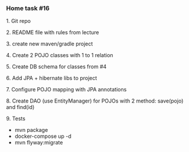 <h3>Home task #16</h3>
<p>1. Git repo</p>
<p>2. README file with rules from lecture</p>
<p>3. create new maven/gradle project</p>
<p>4. Create 2 POJO classes with 1 to 1 relation</p>
<p>5. Create DB schema for classes from #4</p>
<p>6. Add JPA + hibernate libs to project</p>
<p>7. Configure POJO mapping with JPA annotations</p>
<p>8. Create DAO (use EntityManager) for POJOs with 2 method: save(pojo) and find(id)</p>
<p>9. Tests</p>

* mvn package
* docker-compose up -d
* mvn flyway:migrate

